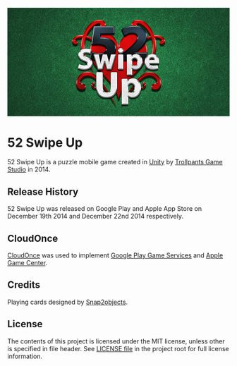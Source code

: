 ![feature](FeatureGraphic.png)

# 52 Swipe Up
52 Swipe Up is a puzzle mobile game created in [Unity](http://unity3d.com/) by [Trollpants Game Studio](https://github.com/Trollpants) in 2014.

## Release History
52 Swipe Up was released on Google Play and Apple App Store on December 19th 2014 and December 22nd 2014 respectively.

## CloudOnce
[CloudOnce](https://github.com/CloudOnce) was used to implement [Google Play Game Services](https://developers.google.com/games/services/) and [Apple Game Center](https://developer.apple.com/game-center/).

## Credits
Playing cards designed by [Snap2objects](http://www.snap2objects.com/).

## License
The contents of this project is licensed under the MIT license, unless other is specified in file header. See [LICENSE file](./LICENSE) in the project root for full license information.
